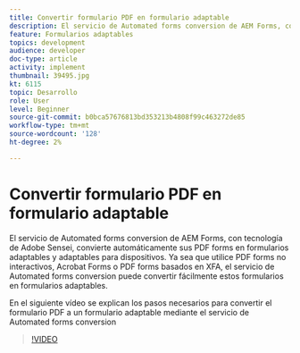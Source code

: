 ```yaml
---
title: Convertir formulario PDF en formulario adaptable
description: El servicio de Automated forms conversion de AEM Forms, con tecnología de Adobe Sensei, convierte automáticamente sus PDF forms en formularios adaptables y adaptables para dispositivos. Ya sea que utilice PDF forms no interactivos, Acrobat Forms o PDF forms basados en XFA, el servicio de Automated forms conversion puede convertir fácilmente estos formularios en formularios adaptables.
feature: Formularios adaptables
topics: development
audience: developer
doc-type: article
activity: implement
thumbnail: 39495.jpg
kt: 6115
topic: Desarrollo
role: User
level: Beginner
source-git-commit: b0bca57676813bd353213b4808f99c463272de85
workflow-type: tm+mt
source-wordcount: '128'
ht-degree: 2%

---
```


# Convertir formulario PDF en formulario adaptable

El servicio de Automated forms conversion de AEM Forms, con tecnología de Adobe Sensei, convierte automáticamente sus PDF forms en formularios adaptables y adaptables para dispositivos. Ya sea que utilice PDF forms no interactivos, Acrobat Forms o PDF forms basados en XFA, el servicio de Automated forms conversion puede convertir fácilmente estos formularios en formularios adaptables.

En el siguiente vídeo se explican los pasos necesarios para convertir el formulario PDF a un formulario adaptable mediante el servicio de Automated forms conversion

>[!VIDEO](https://video.tv.adobe.com/v/39495/?quality=9&learn=on)

